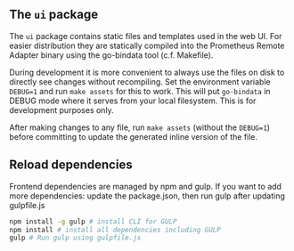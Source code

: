 ## The `ui` package

The `ui` package contains static files and templates used in the web UI. For
easier distribution they are statically compiled into the Prometheus Remote
Adapter binary using the go-bindata tool (c.f. Makefile).

During development it is more convenient to always use the files on disk to
directly see changes without recompiling.
Set the environment variable `DEBUG=1` and run `make assets` for this to work.
This will put `go-bindata` in DEBUG mode where it serves from your local filesystem.
This is for development purposes only.

After making changes to any file, run `make assets` (without the `DEBUG=1`) before committing to update
the generated inline version of the file.


## Reload dependencies

Frontend dependencies are managed by npm and gulp.
If you want to add more dependencies: update the package.json, then run gulp after updating gulpfile.js
```bash
npm install -g gulp # install CLI for GULP
npm install # install all dependencies including GULP
gulp # Run gulp using gulpfile.js
```

